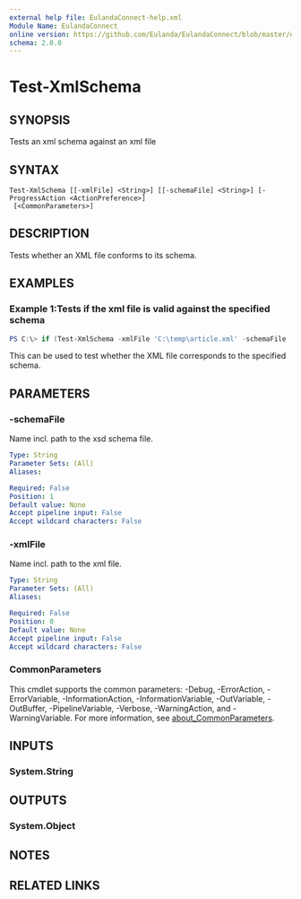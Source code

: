 ```yaml
---
external help file: EulandaConnect-help.xml
Module Name: EulandaConnect
online version: https://github.com/Eulanda/EulandaConnect/blob/master/docs/Test-XmlSchema.md
schema: 2.0.0
---
```


# Test-XmlSchema

## SYNOPSIS
Tests an xml schema against an xml file

## SYNTAX

```
Test-XmlSchema [[-xmlFile] <String>] [[-schemaFile] <String>] [-ProgressAction <ActionPreference>]
 [<CommonParameters>]
```

## DESCRIPTION
Tests whether an XML file conforms to its schema.

## EXAMPLES

### Example 1:Tests if the xml file is valid against the specified schema
```powershell
PS C:\> if (Test-XmlSchema -xmlFile 'C:\temp\article.xml' -schemaFile 'C:\temp\article.xsd' ) { Write-Host 'XML file is valid' } else { 'XML file is not valid' }
```

This can be used to test whether the XML file corresponds to the specified schema. 

## PARAMETERS

### -schemaFile
Name incl. path to the xsd schema file.

```yaml
Type: String
Parameter Sets: (All)
Aliases:

Required: False
Position: 1
Default value: None
Accept pipeline input: False
Accept wildcard characters: False
```

### -xmlFile
Name incl. path to the xml file.

```yaml
Type: String
Parameter Sets: (All)
Aliases:

Required: False
Position: 0
Default value: None
Accept pipeline input: False
Accept wildcard characters: False
```


### CommonParameters
This cmdlet supports the common parameters: -Debug, -ErrorAction, -ErrorVariable, -InformationAction, -InformationVariable, -OutVariable, -OutBuffer, -PipelineVariable, -Verbose, -WarningAction, and -WarningVariable. For more information, see [about_CommonParameters](http://go.microsoft.com/fwlink/?LinkID=113216).

## INPUTS

### System.String

## OUTPUTS

### System.Object
## NOTES

## RELATED LINKS

